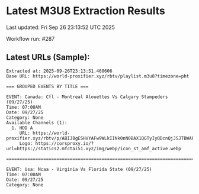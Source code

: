 # Latest M3U8 Extraction Results

Last updated: Fri Sep 26 23:13:52 UTC 2025

Workflow run: #287

## Latest URLs (Sample):
```
Extracted at: 2025-09-26T23:13:51.460606
Base URL: https://world-proxifier.xyz/rbtv/playlist.m3u8?timezone=pht

=== GROUPED EVENTS BY TITLE ===

EVENT: Canada: Cfl - Montreal Alouettes Vs Calgary Stampeders (09/27/25)
Time: 07:00AM
Date: 09/27/25
Category: None
Available Channels (1):
  1. HDD A
     URL: https://world-proxifier.xyz/rbtv/p/ABIJBgESHVYAFw9WLkIINk0nN0BAX1QGTyIyQDcnQjJSJTBWAFBJTkAhPlZWJ0ZIM1RBQDEmVCpSPBwoFzwUHhoCEBUSPBUTFQYSFw==/index.m3u8
     Logo: https://corsproxy.io/?url=https://statics2.mfctai51.xyz/img/webp/icon_st_amf_active.webp

================================================================================

EVENT: Usa: Ncaa - Virginia Vs Florida State (09/27/25)
Time: 07:00AM
Date: 09/27/25
Category: None
```
